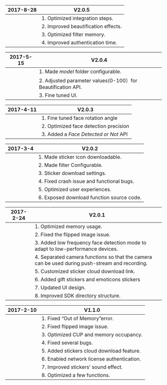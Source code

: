 | 2017-8-28 | V2.0.5                             |
| ---------- | ------------------------------------ |
|            | 1. Optimized integration steps.                        |
|            | 2. Improved beautification effects.                     |
|            | 3. Optimized filter memory.                         |
|            | 4. Improved authentication time.                         |


| 2017-5-15 | V2.0.4                             |
| ---------- | ------------------------------------ |
|            | 1. Made *model* folder configurable.                        |
|            | 2. Adjusted parameter values(0-100）for Beautification API.                       |
|            | 3. Fine tuned UI. 


| 2017-4-11 | V2.0.3                             |
| ---------- | ------------------------------------ |
|            | 1. Fine tuned face rotation angle                        |
|            | 2. Optimized face detection precision                   |
|            | 3. Added a *Face Detected or Not* API                       |


| 2017-3-4 | V2.0.2                             |
| ---------- | ------------------------------------ |
|            | 1. Made sticker icon downloadable.                        |
|            | 2. Made filter Configurable.                       |
|            | 3. Sticker download settings.                       |
|            | 4. Fixed crash issue and functional bugs.                       |
|            | 5. Optimized user experiences.                      |
|            | 6. Exposed download function source code.                      |


| 2017-2-24 | V2.0.1                              |
| ---------- | ------------------------------------ |
|            | 1. Optimized memory usage.                         |
|            | 2. Fixed the flipped image issue.                         |
|            | 3. Added low frequency face detection mode to adapt to low-performance devices.               |
|            | 4. Separated camera functions so that the camera can be used during push-stream and recording. |
|            | 5. Customized sticker cloud download link.                          |
|            | 6. Added gift stickers and emoticons stickers                      |
|            | 7. Updated UI design.                       |
|            | 8. Improved SDK directory structure.                    |


| 2017-2-10 | V1.1.0                              |
| ---------- | ------------------------------------ |
|            | 1. Fixed “Out of Memory”error.                        |
|            | 2. Fixed flipped image issue.                       |
|            | 3. Optimized CUP and memory occupancy.                      |
|            | 4. Fixed several bugs.  |
|            | 5. Added stickers cloud download feature.                           |
|            | 6. Enabled network license authentication.                      |
|            | 7. Improved stickers’ sound effect.                      |
|            | 8. Optimized a few functions.                     |
